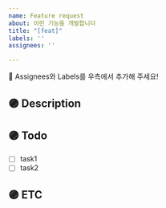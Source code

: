 ```yaml
---
name: Feature request
about: 이런 기능을 개발합니다
title: "[feat]"
labels: ''
assignees: ''

---
```


📣 Assignees와 Labels를 우측에서 추가해 주세요!

## 🟣 Description
<!-- 개발하려는 기능에 대한 설명을 적어주세요 -->

## 🟣 Todo
<!-- 기능개발을 위한 task들을 적어주세요 -->
- [ ] task1
- [ ] task2

## 🟣 ETC
<!-- 레퍼런스, 관련 이슈, 기타 사항 등이 있다면 작성해주세요 -->
